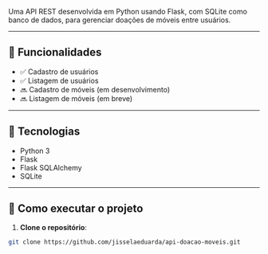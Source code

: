 Uma API REST desenvolvida em Python usando Flask, com SQLite como banco de dados, para gerenciar doações de móveis entre usuários.

---

## 📌 Funcionalidades

- ✅ Cadastro de usuários
- ✅ Listagem de usuários
- 🔜 Cadastro de móveis (em desenvolvimento)
- 🔜 Listagem de móveis (em breve)

---

## 🚀 Tecnologias

- Python 3
- Flask
- Flask SQLAlchemy
- SQLite

---

## 📂 Como executar o projeto

1. **Clone o repositório**:
```bash
git clone https://github.com/jisselaeduarda/api-doacao-moveis.git
